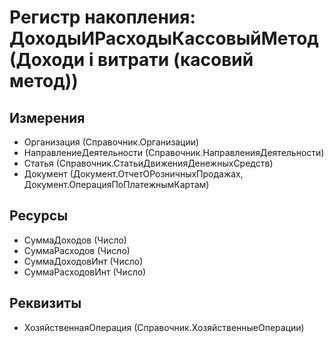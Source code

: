 ﻿# Регистр накопления: ДоходыИРасходыКассовыйМетод (Доходи і витрати (касовий метод))

## Измерения

- Организация (Справочник.Организации)
- НаправлениеДеятельности (Справочник.НаправленияДеятельности)
- Статья (Справочник.СтатьиДвиженияДенежныхСредств)
- Документ (Документ.ОтчетОРозничныхПродажах, Документ.ОперацияПоПлатежнымКартам)

## Ресурсы

- СуммаДоходов (Число)
- СуммаРасходов (Число)
- СуммаДоходовИнт (Число)
- СуммаРасходовИнт (Число)

## Реквизиты

- ХозяйственнаяОперация (Справочник.ХозяйственныеОперации)

